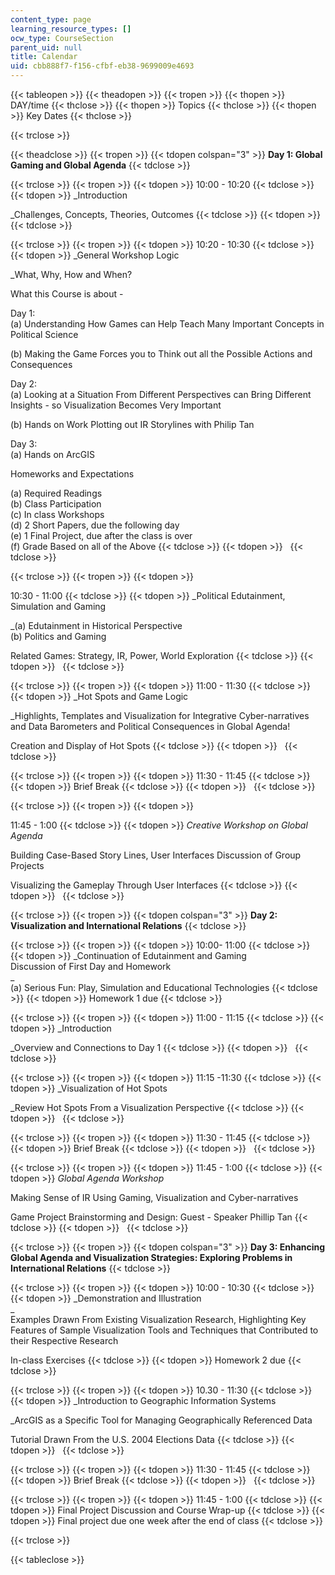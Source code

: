 ```yaml
---
content_type: page
learning_resource_types: []
ocw_type: CourseSection
parent_uid: null
title: Calendar
uid: cbb888f7-f156-cfbf-eb38-9699009e4693
---
```


{{< tableopen >}}
{{< theadopen >}}
{{< tropen >}}
{{< thopen >}}
DAY/time
{{< thclose >}}
{{< thopen >}}
Topics
{{< thclose >}}
{{< thopen >}}
Key Dates
{{< thclose >}}

{{< trclose >}}

{{< theadclose >}}
{{< tropen >}}
{{< tdopen colspan="3" >}}
**Day 1: Global Gaming and Global Agenda**
{{< tdclose >}}

{{< trclose >}}
{{< tropen >}}
{{< tdopen >}}
10:00 - 10:20
{{< tdclose >}}
{{< tdopen >}}
_Introduction  
  
_Challenges, Concepts, Theories, Outcomes
{{< tdclose >}}
{{< tdopen >}}
 
{{< tdclose >}}

{{< trclose >}}
{{< tropen >}}
{{< tdopen >}}
10:20 - 10:30
{{< tdclose >}}
{{< tdopen >}}
_General Workshop Logic  
  
_What, Why, How and When?  
  
What this Course is about -  
  
Day 1:  
(a) Understanding How Games can Help Teach Many Important Concepts in Political Science  
  
(b) Making the Game Forces you to Think out all the Possible Actions and Consequences  
  
Day 2:  
(a) Looking at a Situation From Different Perspectives can Bring Different Insights - so Visualization Becomes Very Important  
  
(b) Hands on Work Plotting out IR Storylines with Philip Tan  
  
Day 3:  
(a) Hands on ArcGIS  
  
Homeworks and Expectations  
  
(a) Required Readings  
(b) Class Participation  
(c) In class Workshops  
(d) 2 Short Papers, due the following day  
(e) 1 Final Project, due after the class is over  
(f) Grade Based on all of the Above
{{< tdclose >}}
{{< tdopen >}}
 
{{< tdclose >}}

{{< trclose >}}
{{< tropen >}}
{{< tdopen >}}
  
10:30 - 11:00
{{< tdclose >}}
{{< tdopen >}}
_Political Edutainment, Simulation and Gaming  
  
_(a) Edutainment in Historical Perspective  
(b) Politics and Gaming  
  
Related Games: Strategy, IR, Power, World Exploration
{{< tdclose >}}
{{< tdopen >}}
 
{{< tdclose >}}

{{< trclose >}}
{{< tropen >}}
{{< tdopen >}}
11:00 - 11:30
{{< tdclose >}}
{{< tdopen >}}
_Hot Spots and Game Logic  
  
_Highlights, Templates and Visualization for Integrative Cyber-narratives and Data Barometers and Political Consequences in Global Agenda!  
  
Creation and Display of Hot Spots
{{< tdclose >}}
{{< tdopen >}}
 
{{< tdclose >}}

{{< trclose >}}
{{< tropen >}}
{{< tdopen >}}
11:30 - 11:45
{{< tdclose >}}
{{< tdopen >}}
Brief Break
{{< tdclose >}}
{{< tdopen >}}
 
{{< tdclose >}}

{{< trclose >}}
{{< tropen >}}
{{< tdopen >}}
  
11:45 - 1:00
{{< tdclose >}}
{{< tdopen >}}
_Creative Workshop on Global Agenda_  
  
Building Case-Based Story Lines, User Interfaces Discussion of Group Projects  
  
Visualizing the Gameplay Through User Interfaces
{{< tdclose >}}
{{< tdopen >}}
 
{{< tdclose >}}

{{< trclose >}}
{{< tropen >}}
{{< tdopen colspan="3" >}}
**Day 2: Visualization and International Relations**
{{< tdclose >}}

{{< trclose >}}
{{< tropen >}}
{{< tdopen >}}
10:00- 11:00
{{< tdclose >}}
{{< tdopen >}}
_Continuation of Edutainment and Gaming  
Discussion of First Day and Homework  
_  
(a) Serious Fun: Play, Simulation and Educational Technologies
{{< tdclose >}}
{{< tdopen >}}
Homework 1 due
{{< tdclose >}}

{{< trclose >}}
{{< tropen >}}
{{< tdopen >}}
11:00 - 11:15
{{< tdclose >}}
{{< tdopen >}}
_Introduction  
  
_Overview and Connections to Day 1
{{< tdclose >}}
{{< tdopen >}}
 
{{< tdclose >}}

{{< trclose >}}
{{< tropen >}}
{{< tdopen >}}
11:15 -11:30
{{< tdclose >}}
{{< tdopen >}}
_Visualization of Hot Spots  
  
_Review Hot Spots From a Visualization Perspective
{{< tdclose >}}
{{< tdopen >}}
 
{{< tdclose >}}

{{< trclose >}}
{{< tropen >}}
{{< tdopen >}}
11:30 - 11:45
{{< tdclose >}}
{{< tdopen >}}
Brief Break
{{< tdclose >}}
{{< tdopen >}}
 
{{< tdclose >}}

{{< trclose >}}
{{< tropen >}}
{{< tdopen >}}
11:45 - 1:00
{{< tdclose >}}
{{< tdopen >}}
_Global Agenda Workshop_  
  
Making Sense of IR Using Gaming, Visualization and Cyber-narratives  
  
Game Project Brainstorming and Design: Guest - Speaker Phillip Tan
{{< tdclose >}}
{{< tdopen >}}
 
{{< tdclose >}}

{{< trclose >}}
{{< tropen >}}
{{< tdopen colspan="3" >}}
**Day 3: Enhancing Global Agenda and Visualization Strategies: Exploring Problems in International Relations**
{{< tdclose >}}

{{< trclose >}}
{{< tropen >}}
{{< tdopen >}}
10:00 - 10:30
{{< tdclose >}}
{{< tdopen >}}
_Demonstration and Illustration  
_  
Examples Drawn From Existing Visualization Research, Highlighting Key Features of Sample Visualization Tools and Techniques that Contributed to their Respective Research  
  
In-class Exercises
{{< tdclose >}}
{{< tdopen >}}
Homework 2 due
{{< tdclose >}}

{{< trclose >}}
{{< tropen >}}
{{< tdopen >}}
10.30 - 11:30
{{< tdclose >}}
{{< tdopen >}}
_Introduction to Geographic Information Systems  
  
_ArcGIS as a Specific Tool for Managing Geographically Referenced Data  
  
Tutorial Drawn From the U.S. 2004 Elections Data
{{< tdclose >}}
{{< tdopen >}}
 
{{< tdclose >}}

{{< trclose >}}
{{< tropen >}}
{{< tdopen >}}
11:30 - 11:45
{{< tdclose >}}
{{< tdopen >}}
Brief Break
{{< tdclose >}}
{{< tdopen >}}
 
{{< tdclose >}}

{{< trclose >}}
{{< tropen >}}
{{< tdopen >}}
11:45 - 1:00
{{< tdclose >}}
{{< tdopen >}}
Final Project Discussion and Course Wrap-up
{{< tdclose >}}
{{< tdopen >}}
Final project due one week after the end of class
{{< tdclose >}}

{{< trclose >}}

{{< tableclose >}}